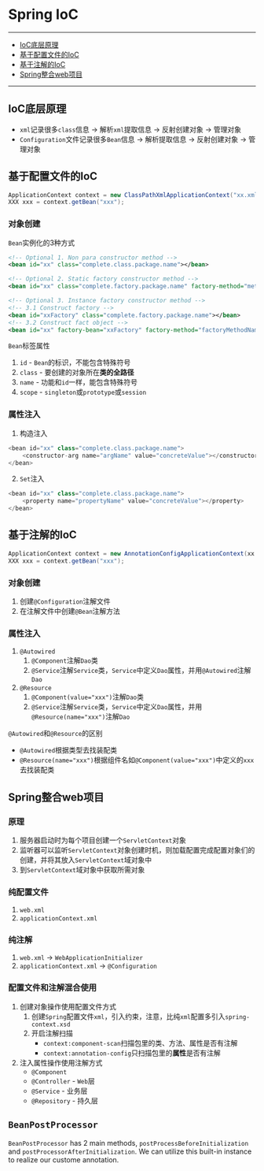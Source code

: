 # Spring IoC

---

- [IoC底层原理](#ioc底层原理)
- [基于配置文件的IoC](#基于配置文件的ioc)
- [基于注解的IoC](#基于注解的ioc)
- [Spring整合web项目](#spring整合web项目)

---

## IoC底层原理

* `xml`记录很多`class`信息 -> 解析`xml`提取信息 -> 反射创建对象 -> 管理对象
* `Configuration`文件记录很多`Bean`信息 -> 解析提取信息 -> 反射创建对象 -> 管理对象


## 基于配置文件的IoC

```Java
ApplicationContext context = new ClassPathXmlApplicationContext("xx.xml");
XXX xxx = context.getBean("xxx");
```

### 对象创建

`Bean`实例化的3种方式

```Xml
<!-- Optional 1. Non para constructor method -->
<bean id="xx" class="complete.class.package.name"></bean>

<!-- Optional 2. Static factory constructor method -->
<bean id="xx" class="complete.factory.package.name" factory-method="methodName"></bean>

<!-- Optional 3. Instance factory constructor method -->
<!-- 3.1 Construct factory -->
<bean id="xxFactory" class="complete.factory.package.name"></bean>
<!-- 3.2 Construct fact object -->
<bean id="xx" factory-bean="xxFactory" factory-method="factoryMethodName"></bean>
```

`Bean`标签属性
1. `id` - `Bean`的标识，不能包含特殊符号
2. `class` - 要创建的对象所在**类的全路径**
3. `name` - 功能和`id`一样，能包含特殊符号
4. `scope` - `singleton`或`prototype`或`session`

### 属性注入

1. 构造注入
```Java
<bean id="xx" class="complete.class.package.name">
    <constructor-arg name="argName" value="concreteValue"></constructor-arg>
</bean>
```

2. `Set`注入
```Java
<bean id="xx" class="complete.class.package.name">
    <property name="propertyName" value="concreteValue"></property>
</bean>
```


## 基于注解的IoC

```Java
ApplicationContext context = new AnnotationConfigApplicationContext(xx.class);
XXX xxx = context.getBean("xxx");
```

### 对象创建

1. 创建`@Configuration`注解文件
2. 在注解文件中创建`@Bean`注解方法

### 属性注入

1. `@Autowired`
   1. `@Component`注解`Dao`类
   2. `@Service`注解`Service`类，`Service`中定义`Dao`属性，并用`@Autowired`注解`Dao`
2. `@Resource`
   1. `@Component(value="xxx")`注解`Dao`类
   2. `@Service`注解`Service`类，`Service`中定义`Dao`属性，并用`@Resource(name="xxx")`注解`Dao`

`@Autowired`和`@Resource`的区别
* `@Autowired`根据类型去找装配类
* `@Resource(name="xxx")`根据组件名如`@Component(value="xxx")`中定义的`xxx`去找装配类


## Spring整合web项目

### 原理
1. 服务器启动时为每个项目创建一个`ServletContext`对象
2. 监听器可以监听`ServletContext`对象创建时机，则加载配置完成配置对象们的创建，并将其放入`ServletContext`域对象中
3. 到`ServletContext`域对象中获取所需对象

### 纯配置文件
1. `web.xml`
2. `applicationContext.xml`

### 纯注解
1. `web.xml` -> `WebApplicationInitializer`
2. `applicationContext.xml` -> `@Configuration`

### 配置文件和注解混合使用
1. 创建对象操作使用配置文件方式
   1. 创建`Spring`配置文件`xml`，引入约束，注意，比纯`xml`配置多引入`spring-context.xsd`
   2. 开启注解扫描
      * `context:component-scan`扫描包里的类、方法、属性是否有注解
      * `context:annotation-config`只扫描包里的**属性**是否有注解
2. 注入属性操作使用注解方式
   * `@Component`
   * `@Controller` - `Web`层
   * `@Service` - 业务层
   * `@Repository` - 持久层

## `BeanPostProcessor`

`BeanPostProcessor` has 2 main methods, `postProcessBeforeInitialization` and `postProcessorAfterInitialization`.
We can utilize this built-in instance to realize our custome annotation.
